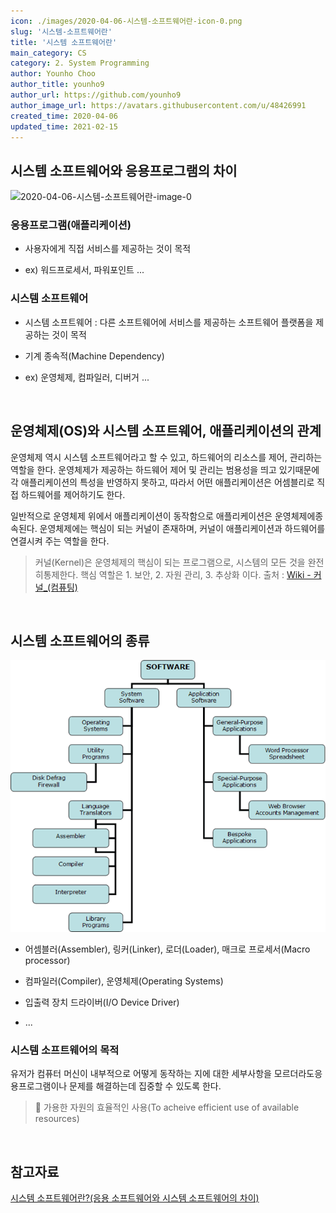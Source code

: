 ```yaml
---
icon: ./images/2020-04-06-시스템-소프트웨어란-icon-0.png
slug: '시스템-소프트웨어란'
title: '시스템 소프트웨어란'
main_category: CS
category: 2. System Programming
author: Younho Choo
author_title: younho9
author_url: https://github.com/younho9
author_image_url: https://avatars.githubusercontent.com/u/48426991
created_time: 2020-04-06
updated_time: 2021-02-15
---
```


## 시스템 소프트웨어와 응용프로그램의 차이

![2020-04-06-시스템-소프트웨어란-image-0](https://www.learncomputerscienceonline.com/wp-content/uploads/2019/06/Computer-System-Architecture.jpg)

### 응용프로그램(애플리케이션)

- 사용자에게 직접 서비스를 제공하는 것이 목적

- ex) 워드프로세서, 파워포인트 ...

### 시스템 소프트웨어

- 시스템 소프트웨어 : 다른 소프트웨어에 서비스를 제공하는 소프트웨어 플랫폼을 제공하는 것이 목적

- 기계 종속적(Machine Dependency)

- ex) 운영체제, 컴파일러, 디버거 ...

<br />

## 운영체제(OS)와 시스템 소프트웨어, 애플리케이션의 관계

운영체제 역시 시스템 소프트웨어라고 할 수 있고, 하드웨어의 리소스를 제어, 관리하는 역할을 한다. 운영체제가 제공하는 하드웨어 제어 및 관리는 범용성을 띄고 있기때문에 각 애플리케이션의 특성을 반영하지 못하고, 따라서 어떤 애플리케이션은 어셈블리로 직접 하드웨어를 제어하기도 한다.

일반적으로 운영체제 위에서 애플리케이션이 동작함으로 애플리케이션은 운영체제에종속된다. 운영체제에는 핵심이 되는 커널이 존재하며, 커널이 애플리케이션과 하드웨어를 연결시켜 주는 역할을 한다.

> 커널(Kernel)은 운영체제의 핵심이 되는 프로그램으로, 시스템의 모든 것을 완전히통제한다. 핵심 역할은 1. 보안, 2. 자원 관리, 3. 추상화 이다. 출처 : [Wiki - 커널\_(컴퓨팅)](<https://ko.wikipedia.org/wiki/%EC%BB%A4%EB%84%90_(%EC%BB%B4%ED%93%A8%ED%8C%85)>)

<br />

## 시스템 소프트웨어의 종류

![2020-04-06-시스템-소프트웨어란-image-1](./images/2020-04-06-시스템-소프트웨어란-image-1.png)

- 어셈블러(Assembler), 링커(Linker), 로더(Loader), 매크로 프로세서(Macro processor)

- 컴파일러(Compiler), 운영체제(Operating Systems)

- 입출력 장치 드라이버(I/O Device Driver)

- ...

### 시스템 소프트웨어의 목적

유저가 컴퓨터 머신이 내부적으로 어떻게 동작하는 지에 대한 세부사항을 모르더라도응용프로그램이나 문제를 해결하는데 집중할 수 있도록 한다.

> 📌 가용한 자원의 효율적인 사용(To acheive efficient use of available resources)

<br />

## 참고자료

[시스템 소프트웨어란?(응용 소프트웨어와 시스템 소프트웨어의 차이)](http://dev.youngkyu.kr/5?category=577623)
